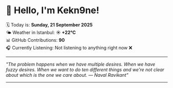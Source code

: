 # 👋 Hello, I'm Kekn9ne!

🗓️ Today is: **Sunday, 21 September 2025**  
🌤️ Weather in Istanbul: **☀️   +22°C**  
📊 GitHub Contributions: **90**  
🎧 Currently Listening: Not listening to anything right now ❌

---

_"The problem happens when we have multiple desires. When we have fuzzy desires. When we want to do ten different things and we're not clear about which is the one we care about. — *Naval Ravikant*"_

---
